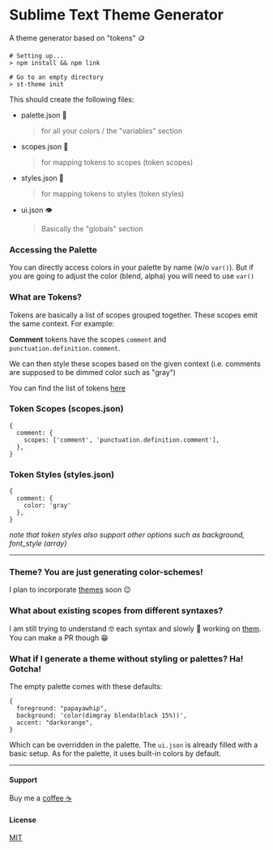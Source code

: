 # Sublime Text Theme Generator

A theme generator based on "tokens" 🪙

```
# Setting up...
> npm install && npm link

# Go to an empty directory
> st-theme init
```

This should create the following files:
- palette.json 🎨
  > for all your colors / the "variables" section

- scopes.json 🔭
  > for mapping tokens to scopes (token scopes)

- styles.json 👗
  > for mapping tokens to styles (token styles)

- ui.json 👁
  > Basically the "globals" section

### Accessing the Palette

You can directly access colors in your palette by name (w/o `var()`). But if you are going to adjust the color (blend, alpha) you will need to use `var()`

### What are Tokens?

Tokens are basically a list of scopes grouped together. These scopes emit the same context. For example:

__Comment__ tokens have the scopes `comment` and `punctuation.definition.comment`.

We can then style these scopes based on the given context (i.e. comments are supposed to be dimmed color such as "gray")

You can find the list of tokens [here](TokenTypes.md)

### Token Scopes (scopes.json)
```
{
  comment: {
    scopes: ['comment', 'punctuation.definition.comment'],
  },
}
```

### Token Styles (styles.json)
```
{
  comment: {
    color: 'gray'
  },
}
```
*note that token styles also support other options such as background, font_style (array)*

---

### Theme? You are just generating color-schemes!

I plan to incorporate [themes](https://www.sublimetext.com/docs/themes.html) soon 😉


### What about existing scopes from different syntaxes?

I am still trying to understand 🤓 each syntax and slowly 🐢 working on [them](src/lib/token-scopes). You can make a PR though 😁


### What if I generate a theme without styling or palettes? Ha! Gotcha!

The empty palette comes with these defaults:

```
{
  foreground: "papayawhip",
  background: 'color(dimgray blenda(black 15%))',
  accent: "darkorange",
}
```

Which can be overridden in the palette.  The `ui.json` is already filled with a basic setup. As for the palette, it uses built-in colors by default.

---

#### Support

Buy me a [coffee ☕](https://github.com/sponsors/kapitanluffy)

#### License

[MIT](LICENSE)
